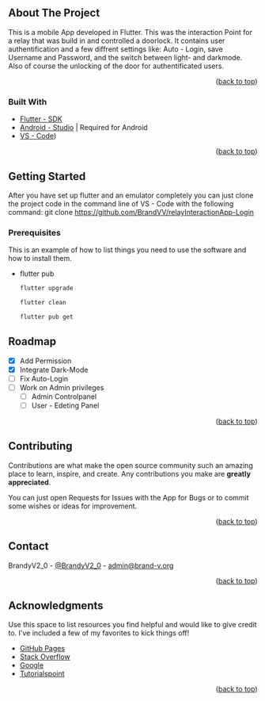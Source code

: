 
<!-- ABOUT THE PROJECT -->
## About The Project

This is a mobile App developed in Flutter. This was the interaction Point for a relay that was build in and controlled a doorlock. It contains user authentification and a few diffrent settings like: Auto - Login, save Username and Password, and the switch between light- and darkmode. Also of course the unlocking of the door for authentificated users. 

<p align="right">(<a href="#top">back to top</a>)</p>



### Built With

* [Flutter - SDK]([https://nextjs.org/](https://docs.flutter.dev/get-started/install))
* [Android - Studio]([https://reactjs.org/](https://developer.android.com/studio)) | Required for Android
* [VS - Code]([https://code.visualstudio.com/))

<p align="right">(<a href="#top">back to top</a>)</p>

<!-- GETTING STARTED -->
## Getting Started

After you have set up flutter and an emulator completely you can just clone the project code in the command line of VS - Code with the following command: git clone https://github.com/BrandVV/relayInteractionApp-Login

### Prerequisites

This is an example of how to list things you need to use the software and how to install them.
* flutter pub
  ```sh
  flutter upgrade
  ```
  ```sh
  flutter clean
  ```
  ```sh
  flutter pub get
  ```

<!-- ROADMAP -->
## Roadmap

- [x] Add Permission
- [x] Integrate Dark-Mode
- [ ] Fix Auto-Login
- [ ] Work on Admin privileges
    - [ ] Admin Controlpanel
    - [ ] User - Edeting Panel

<p align="right">(<a href="#top">back to top</a>)</p>

<!-- CONTRIBUTING -->
## Contributing

Contributions are what make the open source community such an amazing place to learn, inspire, and create. Any contributions you make are **greatly appreciated**.

You can just open Requests for Issues with the App for Bugs or to commit some wishes or ideas for improvement.

<p align="right">(<a href="#top">back to top</a>)</p>

<!-- CONTACT -->
## Contact

BrandyV2_0 - [@BrandyV2_0](https://twitter.com/BrandyV2_0) - admin@brand-v.org

<p align="right">(<a href="#top">back to top</a>)</p>

<!-- ACKNOWLEDGMENTS -->
## Acknowledgments

Use this space to list resources you find helpful and would like to give credit to. I've included a few of my favorites to kick things off!

* [GitHub Pages](https://pages.github.com)
* [Stack Overflow](stackoverflow.com)
* [Google](google.com)
* [Tutorialspoint](tutorialspoint.com)

<p align="right">(<a href="#top">back to top</a>)</p>
